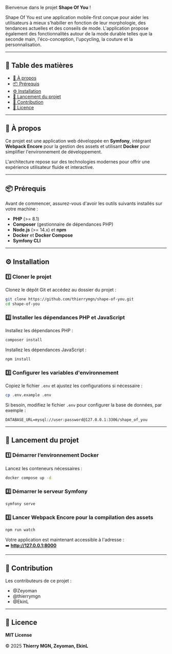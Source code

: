 Bienvenue dans le projet **Shape Of You** !

Shape Of You est une application mobile-first conçue pour aider les utilisateurs à mieux s'habiller en fonction de leur morphologie, des tendances actuelles et des conseils de mode. L'application propose également des fonctionnalités autour de la mode durable telles que la seconde main, l'éco-conception, l'upcycling, la couture et la personnalisation.

---

## 📌 **Table des matières**

- [📝 À propos](#-À-propos)
- [📦 Prérequis](#-Prérequis)
- [⚙️ Installation](#-Installation)
- [🚀 Lancement du projet](#-Lancement-du-projet)
- [🤝 Contribution](#-Contribution)
- [📜 Licence](#-Licence)

---

## 📝 **À propos**

Ce projet est une application web développée en **Symfony**, intégrant **Webpack Encore** pour la gestion des assets et utilisant **Docker** pour simplifier l'environnement de développement.

L'architecture repose sur des technologies modernes pour offrir une expérience utilisateur fluide et interactive.

---

## 📦 **Prérequis**

Avant de commencer, assurez-vous d'avoir les outils suivants installés sur votre machine :

- **PHP** (>= 8.1)
- **Composer** (gestionnaire de dépendances PHP)
- **Node.js** (>= 14.x) et **npm**
- **Docker** et **Docker Compose**
- **Symfony CLI**

---

## ⚙️ **Installation**

### 1️⃣ **Cloner le projet**

Clonez le dépôt Git et accédez au dossier du projet :

```bash
git clone https://github.com/thierrymgn/shape-of-you.git
cd shape-of-you
```

### 2️⃣ **Installer les dépendances PHP et JavaScript**

Installez les dépendances PHP :

```bash
composer install
```

Installez les dépendances JavaScript :

```bash
npm install
```

### 3️⃣ **Configurer les variables d'environnement**

Copiez le fichier `.env` et ajustez les configurations si nécessaire :

```bash
cp .env.example .env
```

Si besoin, modifiez le fichier `.env` pour configurer la base de données, par exemple :

```env
DATABASE_URL=mysql://user:password@127.0.0.1:3306/shape_of_you
```

---

## 🚀 **Lancement du projet**

### 1️⃣ **Démarrer l’environnement Docker**

Lancez les conteneurs nécessaires :

```bash
docker compose up -d
```

### 2️⃣ **Démarrer le serveur Symfony**

```bash
symfony serve
```

### 3️⃣ **Lancer Webpack Encore pour la compilation des assets**

```bash
npm run watch
```

Votre application est maintenant accessible à l'adresse :  
➡️ **http://127.0.0.1:8000**

---

## 🤝 **Contribution**

Les contributeurs de ce projet :

- @Zeyoman
- @thierrymgn
- @EkinL

---

## 📜 **Licence**

**MIT License**  
\
© 2025 **Thierry MGN, Zeyoman, EkinL**
